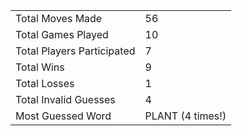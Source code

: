 |              |                |
| ---------------- | ----------------------------- |
| Total Moves Made | 56 |
| Total Games Played | 10 |
| Total Players Participated | 7 |
| Total Wins | 9 |
| Total Losses | 1 |
| Total Invalid Guesses | 4 |
| Most Guessed Word | PLANT (4 times!) |
